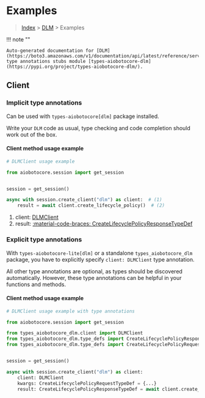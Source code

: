 # Examples

> [Index](../README.md) > [DLM](./README.md) > Examples

!!! note ""

    Auto-generated documentation for [DLM](https://boto3.amazonaws.com/v1/documentation/api/latest/reference/services/dlm.html#dlm)
    type annotations stubs module [types-aiobotocore-dlm](https://pypi.org/project/types-aiobotocore-dlm/).

## Client

### Implicit type annotations

Can be used with `types-aiobotocore[dlm]` package installed.

Write your `DLM` code as usual,
type checking and code completion should work out of the box.



#### Client method usage example

```python
# DLMClient usage example

from aiobotocore.session import get_session


session = get_session()

async with session.create_client("dlm") as client:  # (1)
    result = await client.create_lifecycle_policy()  # (2)
```

1. client: [DLMClient](./client.md)
2. result: [:material-code-braces: CreateLifecyclePolicyResponseTypeDef](./type_defs.md#createlifecyclepolicyresponsetypedef)






### Explicit type annotations

With `types-aiobotocore-lite[dlm]`
or a standalone `types_aiobotocore_dlm` package, you have to explicitly specify
`client: DLMClient` type annotation.

All other type annotations are optional, as types should be discovered automatically.
However, these type annotations can be helpful in your functions and methods.


#### Client method usage example

```python
# DLMClient usage example with type annotations

from aiobotocore.session import get_session

from types_aiobotocore_dlm.client import DLMClient
from types_aiobotocore_dlm.type_defs import CreateLifecyclePolicyResponseTypeDef
from types_aiobotocore_dlm.type_defs import CreateLifecyclePolicyRequestTypeDef


session = get_session()

async with session.create_client("dlm") as client:
    client: DLMClient
    kwargs: CreateLifecyclePolicyRequestTypeDef = {...}
    result: CreateLifecyclePolicyResponseTypeDef = await client.create_lifecycle_policy(**kwargs)
```





